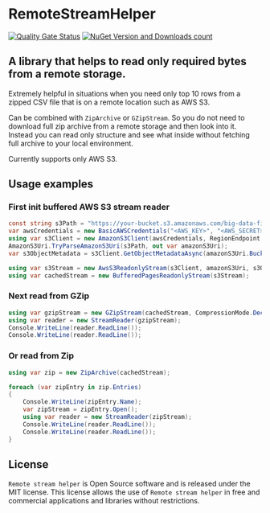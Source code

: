 # RemoteStreamHelper #

[![Quality Gate Status](https://sonarcloud.io/api/project_badges/measure?project=vladimir0ne1_RemoteStreamHelper&metric=alert_status)](https://sonarcloud.io/dashboard?id=vladimir0ne1_RemoteStreamHelper)
[![NuGet  Version and Downloads count](https://buildstats.info/nuget/RemoteStreamHelper)](https://www.nuget.org/packages/RemoteStreamHelper)

## A library that helps to read only required bytes from a remote storage.

Extremely helpful in situations when you need only top 10 rows from a zipped CSV file that is on a remote location such as AWS S3.

Can be combined with `ZipArchive` or `GZipStream`.
So you do not need to download full zip archive from a remote storage and then look into it.
Instead you can read only structure and see what inside without fetching full archive to your local environment.

Currently supports only AWS S3.

## Usage examples

### First init buffered AWS S3 stream reader

```c#
const string s3Path = "https://your-bucket.s3.amazonaws.com/big-data-file.zip";
var awsCredentials = new BasicAWSCredentials("<AWS_KEY>", "<AWS_SECRET>");
using var s3Client = new AmazonS3Client(awsCredentials, RegionEndpoint.USEast1);
AmazonS3Uri.TryParseAmazonS3Uri(s3Path, out var amazonS3Uri);
var s3ObjectMetadata = s3Client.GetObjectMetadataAsync(amazonS3Uri.Bucket, amazonS3Uri.Key).GetAwaiter().GetResult();

using var s3Stream = new AwsS3ReadonlyStream(s3Client, amazonS3Uri, s3ObjectMetadata);
using var cachedStream = new BufferedPagesReadonlyStream(s3Stream);
```

### Next read from GZip

```c#
using var gzipStream = new GZipStream(cachedStream, CompressionMode.Decompress);
using var reader = new StreamReader(gzipStream);
Console.WriteLine(reader.ReadLine());
Console.WriteLine(reader.ReadLine());
```

### Or read from Zip
```c#
using var zip = new ZipArchive(cachedStream);

foreach (var zipEntry in zip.Entries)
{
    Console.WriteLine(zipEntry.Name);
    var zipStream = zipEntry.Open();
    using var reader = new StreamReader(zipStream);
    Console.WriteLine(reader.ReadLine());
    Console.WriteLine(reader.ReadLine());
}
```

## License
`Remote stream helper` is Open Source software and is released under the MIT license. This license allows the use of `Remote stream helper` in free and commercial applications and libraries without restrictions.
